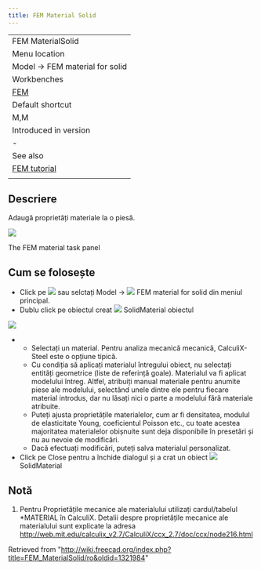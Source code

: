 ```yaml
---
title: FEM Material Solid
---
```


|                                              |
| -------------------------------------------- |
| FEM MaterialSolid                            |
| Menu location                                |
| Model → FEM material for solid               |
| Workbenches                                  |
| [FEM](/FEM_Workbench "FEM Workbench")        |
| Default shortcut                             |
| M,M                                          |
| Introduced in version                        |
| -                                            |
| See also                                     |
| [FEM tutorial](/FEM_tutorial "FEM tutorial") |
|                                              |

## Descriere

Adaugă proprietăți materiale la o piesă.

![](/images/FEMMaterialSolidProperties.png)

The FEM material task panel

## Cum se folosește

- Click pe ![](/images/FEM_MaterialSolid.png) sau selctați Model → ![](/images/FEM_MaterialSolid.png) FEM material for solid din meniul principal.
- Dublu click pe obiectul creat ![](/images/FEM_MaterialSolid.png) SolidMaterial obiectul

![](/images/FEMMaterialProperties.PNG)

- - Selectați un material. Pentru analiza mecanică mecanică, CalculiX-Steel este o opțiune tipică.
  - Cu condiția să aplicați materialul întregului obiect, nu selectați entități geometrice (liste de referință goale). Materialul va fi aplicat modelului întreg. Altfel, atribuiți manual materiale pentru anumite piese ale modelului, selectând unele dintre ele pentru fiecare material introdus, dar nu lăsați nici o parte a modelului fără materiale atribuite.
  - Puteți ajusta proprietățile materialelor, cum ar fi densitatea, modulul de elasticitate Young, coeficientul Poisson etc., cu toate acestea majoritatea materialelor obișnuite sunt deja disponibile în presetări și nu au nevoie de modificări.
  - Dacă efectuați modificări, puteți salva materialul personalizat.
- Click pe Close pentru a închide dialogul și a crat un obiect ![](/images/FEM_MaterialSolid.png) SolidMaterial

## Notă

1. Pentru Proprietățile mecanice ale materialului utilizați cardul/tabelul \*MATERIAL în CalculiX. Detalii despre proprietățile mecanice ale materialului sunt explicate la adresa <http://web.mit.edu/calculix_v2.7/CalculiX/ccx_2.7/doc/ccx/node216.html>

Retrieved from "<http://wiki.freecad.org/index.php?title=FEM_MaterialSolid/ro&oldid=1321984>"
